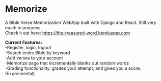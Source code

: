 # Memorize
A Bible Verse Memorization WebApp built with Django and React. Still very much in progress.<br/>
Check it out here: https://the-treasured-word.herokuapp.com<br/>

<b>Current Features:</b><br/>
-Register, login, logout<br/>
-Search entire Bible by keyword<br/>
-Add verses to your account<br/>
-Memorize page that incrementally blanks out random words<br/>
-Grading functionality: grades your attempt, and gives you a score. (Experimental)<br/>
